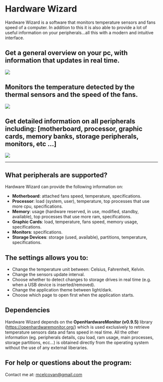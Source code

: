 # Hardware Wizard
Hardware Wizard is a software that monitors temperature sensors and fans speed of a computer. In addition to this it is also able to provide a lot of useful information on your peripherals...all this with a modern and intuitive interface.

## Get a general overview on your pc, with information that updates in real time.
<img src="https://www.mariusbinary.altervista.org/assets/hardware_wizard/docs/prev1.png" />

## Monitors the temperature detected by the thermal sensors and the speed of the fans.
<img src="https://www.mariusbinary.altervista.org/assets/hardware_wizard/docs/prev5.png" />

## Get detailed information on all peripherals including: [motherboard, processor, graphic cards, memory banks, storage peripherals, monitors, etc ...]
<img src="https://www.mariusbinary.altervista.org/assets/hardware_wizard/docs/prev2.png" />

---

## What peripherals are supported?
Hardware Wizard can provide the following information on:
- **Motherboard**: attached fans speed, temperature, specifications.
- **Processor**: load (system, user), temperature, top processes that use more cpu, specifications.
- **Memory**: usage (hardware reserved, in use, modified, standby, available), top processes that use more ram, specifications.
- **Graphic Cards**: load, temperature, fans speed, memory usage, specifications.
- **Monitors**: specifications.
- **Storage Devices**: storage (used, available), partitions, temperature, specifications.

## The settings allows you to:
- Change the temperature unit between: Celsius, Fahrenheit, Kelvin.
- Change the sensors update interval.
- Choose whether to detect changes to storage drives in real time (e.g. when a USB device is inserted/removed).
- Change the application theme between light/dark.
- Choose which page to open first when the application starts.

## Dependencies
Hardware Wizard depends on the **OpenHardwareMonitor (v0.9.5)** library (https://openhardwaremonitor.org/) which is used exclusively to retrieve temperature sensors data and fans speed in real time. All the other information (eg. peripherals details, cpu load, ram usage, main processes, storage partitions, ecc...) is obtained directly from the operating system without the use of any external liberaries.

## For help or questions about the program:
Contact me at: mcelcovan@gmail.com
